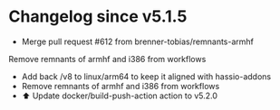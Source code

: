 # Changelog since v5.1.5
- Merge pull request #612 from brenner-tobias/remnants-armhf

Remove remnants of armhf and i386 from workflows 
- Add back /v8 to linux/arm64 to keep it aligned with hassio-addons 
- Remove remnants of armhf and i386 from workflows 
- ⬆️ Update docker/build-push-action action to v5.2.0 
